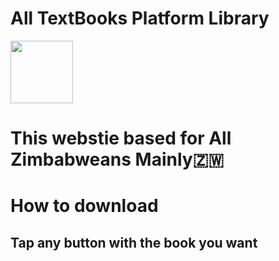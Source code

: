 # All TextBooks Platform Library
<img src="https://i.postimg.cc/2S7Dcxh8/Screenshot-20240331-115139-Chrome.jpg" width="100" height="100"></br>
# This webstie based for All Zimbabweans Mainly🇿🇼</br>
# How to download</br>
## Tap any button with the book you want
